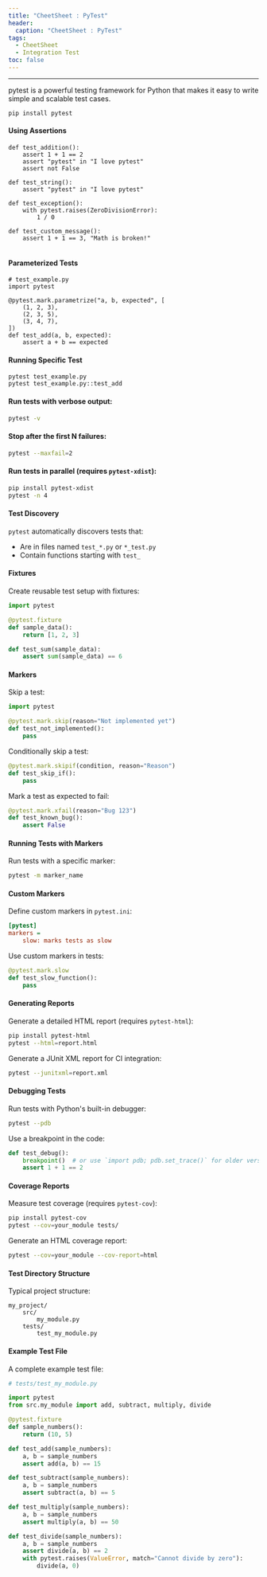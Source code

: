 ```yaml
---
title: "CheetSheet : PyTest"
header:
  caption: "CheetSheet : PyTest"
tags:
  - CheetSheet
  - Integration Test
toc: false  
---
```

---
pytest is a powerful testing framework for Python that makes it easy to write simple and scalable test cases.
```
pip install pytest
```

#### Using Assertions
```
def test_addition():
    assert 1 + 1 == 2
    assert "pytest" in "I love pytest"
    assert not False

def test_string():
    assert "pytest" in "I love pytest"

def test_exception():
    with pytest.raises(ZeroDivisionError):
        1 / 0

def test_custom_message():
    assert 1 + 1 == 3, "Math is broken!"
    
```
#### Parameterized Tests
```
# test_example.py
import pytest

@pytest.mark.parametrize("a, b, expected", [
    (1, 2, 3),
    (2, 3, 5),
    (3, 4, 7),
])
def test_add(a, b, expected):
    assert a + b == expected
```

#### Running Specific Test
```
pytest test_example.py
pytest test_example.py::test_add
```

#### Run tests with verbose output:
```bash
pytest -v
```

#### Stop after the first N failures:
```bash
pytest --maxfail=2
```

#### Run tests in parallel (requires `pytest-xdist`):
```bash
pip install pytest-xdist
pytest -n 4
```

#### Test Discovery

`pytest` automatically discovers tests that:
- Are in files named `test_*.py` or `*_test.py`
- Contain functions starting with `test_`


#### Fixtures

Create reusable test setup with fixtures:

```python
import pytest

@pytest.fixture
def sample_data():
    return [1, 2, 3]

def test_sum(sample_data):
    assert sum(sample_data) == 6
```

#### Markers

Skip a test:
```python
import pytest

@pytest.mark.skip(reason="Not implemented yet")
def test_not_implemented():
    pass
```

Conditionally skip a test:
```python
@pytest.mark.skipif(condition, reason="Reason")
def test_skip_if():
    pass
```

Mark a test as expected to fail:
```python
@pytest.mark.xfail(reason="Bug 123")
def test_known_bug():
    assert False
```

#### Running Tests with Markers

Run tests with a specific marker:
```bash
pytest -m marker_name
```

#### Custom Markers

Define custom markers in `pytest.ini`:
```ini
[pytest]
markers =
    slow: marks tests as slow
```

Use custom markers in tests:
```python
@pytest.mark.slow
def test_slow_function():
    pass
```

#### Generating Reports

Generate a detailed HTML report (requires `pytest-html`):
```bash
pip install pytest-html
pytest --html=report.html
```

Generate a JUnit XML report for CI integration:
```bash
pytest --junitxml=report.xml
```

#### Debugging Tests

Run tests with Python's built-in debugger:
```bash
pytest --pdb
```

Use a breakpoint in the code:
```python
def test_debug():
    breakpoint()  # or use `import pdb; pdb.set_trace()` for older versions
    assert 1 + 1 == 2
```

#### Coverage Reports

Measure test coverage (requires `pytest-cov`):
```bash
pip install pytest-cov
pytest --cov=your_module tests/
```

Generate an HTML coverage report:
```bash
pytest --cov=your_module --cov-report=html
```

#### Test Directory Structure

Typical project structure:
```
my_project/
    src/
        my_module.py
    tests/
        test_my_module.py
```

#### Example Test File

A complete example test file:

```python
# tests/test_my_module.py

import pytest
from src.my_module import add, subtract, multiply, divide

@pytest.fixture
def sample_numbers():
    return (10, 5)

def test_add(sample_numbers):
    a, b = sample_numbers
    assert add(a, b) == 15

def test_subtract(sample_numbers):
    a, b = sample_numbers
    assert subtract(a, b) == 5

def test_multiply(sample_numbers):
    a, b = sample_numbers
    assert multiply(a, b) == 50

def test_divide(sample_numbers):
    a, b = sample_numbers
    assert divide(a, b) == 2
    with pytest.raises(ValueError, match="Cannot divide by zero"):
        divide(a, 0)
```